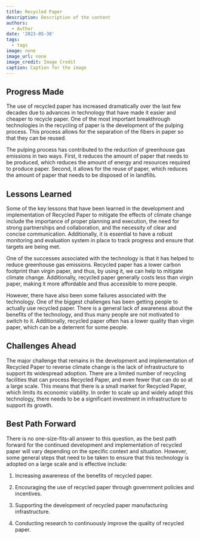 ```yaml
---
title: Recycled Paper
description: Description of the content
authors:
  - Author
date: '2023-05-30'
tags:
  - tags
image: none
image_url: none
image_credit: Image Credit
caption: Caption for the image
---
```


## Progress Made

The use of recycled paper has increased dramatically over the last few decades due to advances in technology that have made it easier and cheaper to recycle paper. One of the most important breakthrough technologies in the recycling of paper is the development of the pulping process. This process allows for the separation of the fibers in paper so that they can be reused.

The pulping process has contributed to the reduction of greenhouse gas emissions in two ways. First, it reduces the amount of paper that needs to be produced, which reduces the amount of energy and resources required to produce paper. Second, it allows for the reuse of paper, which reduces the amount of paper that needs to be disposed of in landfills.

## Lessons Learned

Some of the key lessons that have been learned in the development and implementation of Recycled Paper to mitigate the effects of climate change include the importance of proper planning and execution, the need for strong partnerships and collaboration, and the necessity of clear and concise communication. Additionally, it is essential to have a robust monitoring and evaluation system in place to track progress and ensure that targets are being met.

One of the successes associated with the technology is that it has helped to reduce greenhouse gas emissions. Recycled paper has a lower carbon footprint than virgin paper, and thus, by using it, we can help to mitigate climate change. Additionally, recycled paper generally costs less than virgin paper, making it more affordable and thus accessible to more people.

However, there have also been some failures associated with the technology. One of the biggest challenges has been getting people to actually use recycled paper. There is a general lack of awareness about the benefits of the technology, and thus many people are not motivated to switch to it. Additionally, recycled paper often has a lower quality than virgin paper, which can be a deterrent for some people.

## Challenges Ahead

The major challenge that remains in the development and implementation of Recycled Paper to reverse climate change is the lack of infrastructure to support its widespread adoption. There are a limited number of recycling facilities that can process Recycled Paper, and even fewer that can do so at a large scale. This means that there is a small market for Recycled Paper, which limits its economic viability. In order to scale up and widely adopt this technology, there needs to be a significant investment in infrastructure to support its growth.

## Best Path Forward

There is no one-size-fits-all answer to this question, as the best path forward for the continued development and implementation of recycled paper will vary depending on the specific context and situation. However, some general steps that need to be taken to ensure that this technology is adopted on a large scale and is effective include:

1. Increasing awareness of the benefits of recycled paper.

2. Encouraging the use of recycled paper through government policies and incentives.

3. Supporting the development of recycled paper manufacturing infrastructure.

4. Conducting research to continuously improve the quality of recycled paper.
